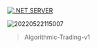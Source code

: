 [![.NET SERVER](https://github.com/Share-Invest/Algorithmic-Trading-Server/actions/workflows/server.yml/badge.svg)](https://github.com/Share-Invest/Algorithmic-Trading-Server/actions/workflows/server.yml)

![20220522115007](https://user-images.githubusercontent.com/48705422/203870756-fb14b40a-bab6-4808-8d8a-3e233dc29a70.png)
<blockquote>Algorithmic-Trading-v1</blockquote>
